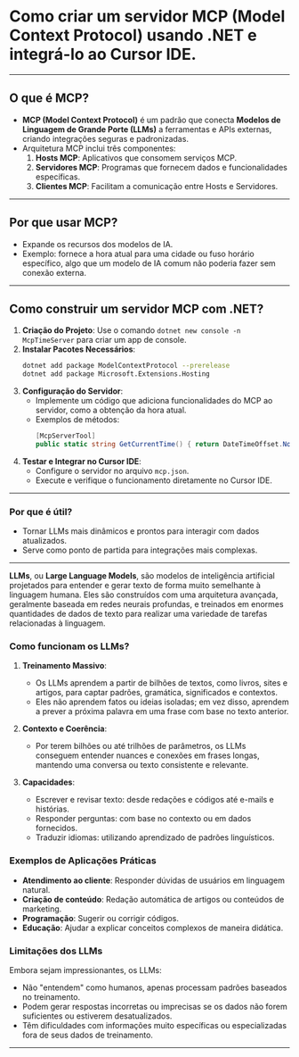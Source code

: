 # Como criar um servidor MCP (Model Context Protocol) usando .NET e integrá-lo ao Cursor IDE. 

---

## **O que é MCP?**
- **MCP (Model Context Protocol)** é um padrão que conecta **Modelos de Linguagem de Grande Porte (LLMs)** a ferramentas e APIs externas, criando integrações seguras e padronizadas.
- Arquitetura MCP inclui três componentes:
  1. **Hosts MCP**: Aplicativos que consomem serviços MCP.
  2. **Servidores MCP**: Programas que fornecem dados e funcionalidades específicas.
  3. **Clientes MCP**: Facilitam a comunicação entre Hosts e Servidores.

---

## **Por que usar MCP?**
- Expande os recursos dos modelos de IA.
- Exemplo: fornece a hora atual para uma cidade ou fuso horário específico, algo que um modelo de IA comum não poderia fazer sem conexão externa.

---

## **Como construir um servidor MCP com .NET?**
1. **Criação do Projeto**: Use o comando `dotnet new console -n McpTimeServer` para criar um app de console.
2. **Instalar Pacotes Necessários**:
   ```bash
   dotnet add package ModelContextProtocol --prerelease
   dotnet add package Microsoft.Extensions.Hosting
   ```
3. **Configuração do Servidor**:
   - Implemente um código que adiciona funcionalidades do MCP ao servidor, como a obtenção da hora atual.
   - Exemplos de métodos:
     ```c#
     [McpServerTool]
     public static string GetCurrentTime() { return DateTimeOffset.Now.ToString(); }
     ```
4. **Testar e Integrar no Cursor IDE**:
   - Configure o servidor no arquivo `mcp.json`.
   - Execute e verifique o funcionamento diretamente no Cursor IDE.

---

### **Por que é útil?**
- Tornar LLMs mais dinâmicos e prontos para interagir com dados atualizados.
- Serve como ponto de partida para integrações mais complexas.

---

**LLMs**, ou **Large Language Models**, são modelos de inteligência artificial projetados para entender e gerar texto de forma muito semelhante à linguagem humana. Eles são construídos com uma arquitetura avançada, geralmente baseada em redes neurais profundas, e treinados em enormes quantidades de dados de texto para realizar uma variedade de tarefas relacionadas à linguagem.

### **Como funcionam os LLMs?**
1. **Treinamento Massivo**: 
   - Os LLMs aprendem a partir de bilhões de textos, como livros, sites e artigos, para captar padrões, gramática, significados e contextos.
   - Eles não aprendem fatos ou ideias isoladas; em vez disso, aprendem a prever a próxima palavra em uma frase com base no texto anterior.
   
2. **Contexto e Coerência**:
   - Por terem bilhões ou até trilhões de parâmetros, os LLMs conseguem entender nuances e conexões em frases longas, mantendo uma conversa ou texto consistente e relevante.

3. **Capacidades**:
   - Escrever e revisar texto: desde redações e códigos até e-mails e histórias.
   - Responder perguntas: com base no contexto ou em dados fornecidos.
   - Traduzir idiomas: utilizando aprendizado de padrões linguísticos.

### **Exemplos de Aplicações Práticas**
- **Atendimento ao cliente**: Responder dúvidas de usuários em linguagem natural.
- **Criação de conteúdo**: Redação automática de artigos ou conteúdos de marketing.
- **Programação**: Sugerir ou corrigir códigos.
- **Educação**: Ajudar a explicar conceitos complexos de maneira didática.

### **Limitações dos LLMs**
Embora sejam impressionantes, os LLMs:
- Não "entendem" como humanos, apenas processam padrões baseados no treinamento.
- Podem gerar respostas incorretas ou imprecisas se os dados não forem suficientes ou estiverem desatualizados.
- Têm dificuldades com informações muito específicas ou especializadas fora de seus dados de treinamento.

---